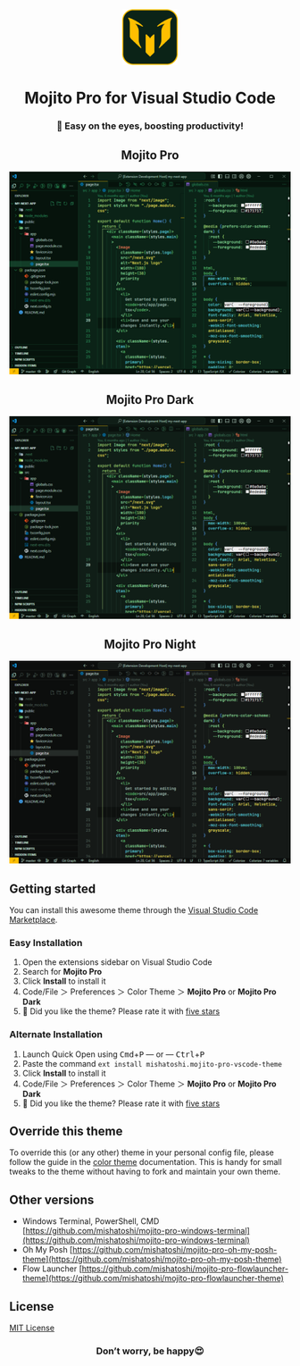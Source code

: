 <div align="center">
  <img src="images/mojito-logo.png" width="100px" height="100px">
  <h1>Mojito Pro for Visual Studio Code</h1>
  <h3>🍃 Easy on the eyes, boosting productivity!</h3>
</div>

<div align="center">
  <h2>Mojito Pro</h2>
  <img src="images/mojito-pro.png">
</div>

<div align="center">
  <h2>Mojito Pro Dark</h2>
  <img src="images/mojito-pro-dark.png">
</div>

<div align="center">
  <h2>Mojito Pro Night</h2>
  <img src="images/mojito-pro-night.png">
</div>

## Getting started

You can install this awesome theme through the [Visual Studio Code Marketplace](https://marketplace.visualstudio.com/items?itemName=mishatoshi.mojito-pro-vscode-theme&ssr=false#overview).

### Easy Installation

1. Open the extensions sidebar on Visual Studio Code
2. Search for **Mojito Pro**
3. Click **Install** to install it
4. Code/File ＞ Preferences ＞ Color Theme ＞ **Mojito Pro** or **Mojito Pro Dark**
5. 🌟 Did you like the theme? Please rate it with [five stars](https://marketplace.visualstudio.com/items?itemName=mishatoshi.mojito-pro-vscode-theme&ssr=false#review-details)

### Alternate Installation

1. Launch Quick Open using <kbd>Cmd</kbd>+<kbd>P</kbd> — or — <kbd>Ctrl</kbd>+<kbd>P</kbd>
2. Paste the command `ext install mishatoshi.mojito-pro-vscode-theme`
3. Click **Install** to install it
4. Code/File ＞ Preferences ＞ Color Theme ＞ **Mojito Pro** or **Mojito Pro Dark**
5. 🌟 Did you like the theme? Please rate it with [five stars](https://marketplace.visualstudio.com/items?itemName=mishatoshi.mojito-pro-vscode-theme&ssr=false#review-details)

## Override this theme

To override this (or any other) theme in your personal config file, please follow the guide in the [color theme](https://code.visualstudio.com/api/extension-guides/color-theme) documentation. This is handy for small tweaks to the theme without having to fork and maintain your own theme.

## Other versions

* Windows Terminal, PowerShell, CMD [https://github.com/mishatoshi/mojito-pro-windows-terminal](https://github.com/mishatoshi/mojito-pro-windows-terminal)
* Oh My Posh [https://github.com/mishatoshi/mojito-pro-oh-my-posh-theme](https://github.com/mishatoshi/mojito-pro-oh-my-posh-theme)
* Flow Launcher [https://github.com/mishatoshi/mojito-pro-flowlauncher-theme](https://github.com/mishatoshi/mojito-pro-flowlauncher-theme)

## License

[MIT License](./LICENSE)

<h3 align="center">Don’t worry, be happy😍</h3>
